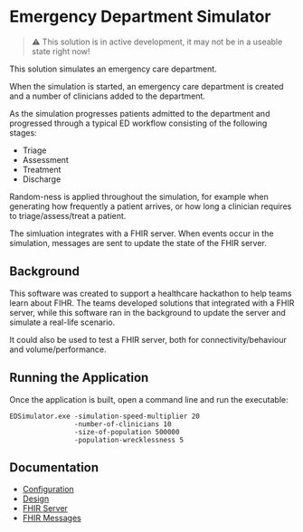 # Emergency Department Simulator

> :warning: This solution is in active development, it may not be in a useable state right now!

This solution simulates an emergency care department.

When the simulation is started, an emergency care department is created and a number of clinicians
added to the department. 

As the simulation progresses patients admitted to the department and 
progressed through a typical ED workflow consisting of the following stages:

* Triage
* Assessment
* Treatment 
* Discharge

Random-ness is applied throughout the simulation, for example when generating how frequently 
a patient arrives, or how long a clinician requires to triage/assess/treat a patient.

The simluation integrates with a FHIR server. When events occur in the simulation, 
messages are sent to update the state of the FHIR server.

## Background

This software was created to support a healthcare hackathon to help teams 
learn about FIHR. The teams developed solutions that integrated with a FHIR server, while this 
software ran in the background to update the server and simulate a real-life scenario.

It could also be used to test a FHIR server, both for connectivity/behaviour
and volume/performance.

## Running the Application

Once the application is built, open a command line and run the executable:

```
EDSimulator.exe -simulation-speed-multiplier 20 
                -number-of-clinicians 10 
                -size-of-population 500000 
                -population-wrecklessness 5
```

## Documentation

* [Configuration](./docs/Configuration.md)
* [Design](./docs/Design.md)
* [FHIR Server](./docs/FHIRServer.md)
* [FHIR Messages](./docs/FHIRMessages.md) 
